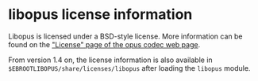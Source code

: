 # libopus license information

Libopus is licensed under a BSD-style license. More information can be found on the
["License" page of the opus codec web page](https://opus-codec.org/license/).

From version 1.4 on, the license information is also available in
`$EBROOTLIBOPUS/share/licenses/libopus` after loading the `libopus` module.
